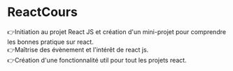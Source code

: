# ReactCours

👉Initiation au projet React JS et création d'un mini-projet pour comprendre les bonnes pratique sur react.</br>
👉Maîtrise des évènement et l'intérêt de react js.</br>
👉Création d'une fonctionnalité util pour tout les projets react.
